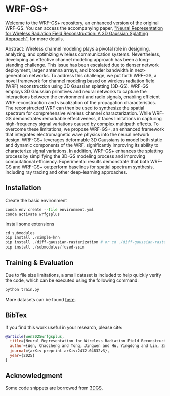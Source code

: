 # WRF-GS+
Welcome to the WRF-GS+ repository, an enhanced version of the original WRF-GS. You can access the accompanying paper, ["Neural Representation for Wireless Radiation Field Reconstruction: A 3D Gaussian Splatting Approach"](https://arxiv.org/abs/2412.04832v3), for more details.

Abstract: Wireless channel modeling plays a pivotal role in designing, analyzing, and optimizing wireless communication systems. Nevertheless, developing an effective channel modeling approach has been a long-standing challenge. This issue has been escalated due to denser network deployment, larger antenna arrays, and broader bandwidth in next-generation networks. To address this challenge, we put forth WRF-GS, a novel framework for channel modeling based on wireless radiation field (WRF) reconstruction using 3D Gaussian splatting (3D-GS). WRF-GS employs 3D Gaussian primitives and neural networks to capture the interactions between the environment and radio signals, enabling efficient WRF reconstruction and visualization of the propagation characteristics. The reconstructed WRF can then be used to synthesize the spatial spectrum for comprehensive wireless channel characterization. While WRF-GS demonstrates remarkable effectiveness, it faces limitations in capturing high-frequency signal variations caused by complex multipath effects. To overcome these limitations, we propose WRF-GS+, an enhanced framework that integrates electromagnetic wave physics into the neural network design. WRF-GS+ leverages deformable 3D Gaussians to model both static and dynamic components of the WRF, significantly improving its ability to characterize signal variations. In addition, WRF-GS+ enhances the splatting process by simplifying the 3D-GS modeling process and improving computational efficiency. Experimental results demonstrate that both WRF-GS and WRF-GS+ outperform baselines for spatial spectrum synthesis, including ray tracing and other deep-learning approaches.

## Installation
Create the basic environment
```python
conda env create --file environment.yml
conda activate wrfgsplus
```
Install some extensions
```python
cd submodules
pip install ./simple-knn
pip install ./diff-gaussian-rasterization # or cd ./diff-gaussian-rasterization && python setup.py develop
pip install ./submodules/fused-ssim
```

## Training & Evaluation
Due to file size limitations, a small dataset is included to help quickly verify the code, which can be executed using the following command:
```python
python train.py
```
More datasets can be found [here](https://github.com/XPengZhao/NeRF2?tab=readme-ov-file).<be>

## BibTex
If you find this work useful in your research, please cite:
```bibtex
@article{wen2025wrfgsplus,
  title={Neural Representation for Wireless Radiation Field Reconstruction: A 3D Gaussian Splatting Approach},
  author={Wen, Chaozheng and Tong, Jingwen and Hu, Yingdong and Lin, Zehong and Zhang, Jun},
  journal={arXiv preprint arXiv:2412.04832v3},
  year={2025}
}
```
## Acknowledgment
Some code snippets are borrowed from [3DGS](https://github.com/graphdeco-inria/gaussian-splatting/tree/main).
